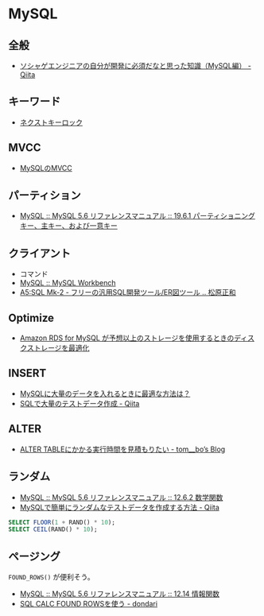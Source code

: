 # MySQL

## 全般
- [ソシャゲエンジニアの自分が開発に必須だなと思った知識（MySQL編） - Qiita](https://qiita.com/west-hiroaki/items/ea6ee53765282a9c86cb)

## キーワード
- [ネクストキーロック](https://dev.mysql.com/doc/refman/5.6/ja/innodb-next-key-locking.html)

## MVCC
- [MySQLのMVCC](https://qiita.com/nkriskeeic/items/24b7714b749d38bba87b)

## パーティション
- [MySQL :: MySQL 5.6 リファレンスマニュアル :: 19.6.1 パーティショニングキー、主キー、および一意キー](https://dev.mysql.com/doc/refman/5.6/ja/partitioning-limitations-partitioning-keys-unique-keys.html)

## クライアント
- コマンド
- [MySQL :: MySQL Workbench](https://www.mysql.com/jp/products/workbench/)
- [A5:SQL Mk-2 - フリーの汎用SQL開発ツール/ER図ツール .. 松原正和](https://a5m2.mmatsubara.com/)

## Optimize
- [Amazon RDS for MySQL が予想以上のストレージを使用するときのディスクストレージを最適化](https://aws.amazon.com/jp/premiumsupport/knowledge-center/rds-mysql-storage-optimization/)

## INSERT
- [MySQLに大量のデータを入れるときに最適な方法は？](http://naoberry.com/tech/mysqldata/)
- [SQLで大量のテストデータ作成 - Qiita](https://qiita.com/cobot00/items/8d59e0734314a88d74c7)

## ALTER
- [ALTER TABLEにかかる実行時間を見積もりたい - tom__bo’s Blog](https://tombo2.hatenablog.com/entry/2019/07/28/222203)

## ランダム
- [MySQL :: MySQL 5.6 リファレンスマニュアル :: 12.6.2 数学関数](https://dev.mysql.com/doc/refman/5.6/ja/mathematical-functions.html#function_rand)
- [MySQLで簡単にランダムなテストデータを作成する方法 - Qiita](https://qiita.com/tayasu/items/c5ddfc481d6b7cd8866d)
```sql
SELECT FLOOR(1 + RAND() * 10);
SELECT CEIL(RAND() * 10);
```

## ページング
`FOUND_ROWS()` が便利そう。
- [MySQL :: MySQL 5.6 リファレンスマニュアル :: 12.14 情報関数](https://dev.mysql.com/doc/refman/5.6/ja/information-functions.html#function_found-rows)
- [SQL CALC FOUND ROWSを使う - dondari](https://www.dondari.com/SQL_CALC_FOUND_ROWS%E3%82%92%E4%BD%BF%E3%81%86)
